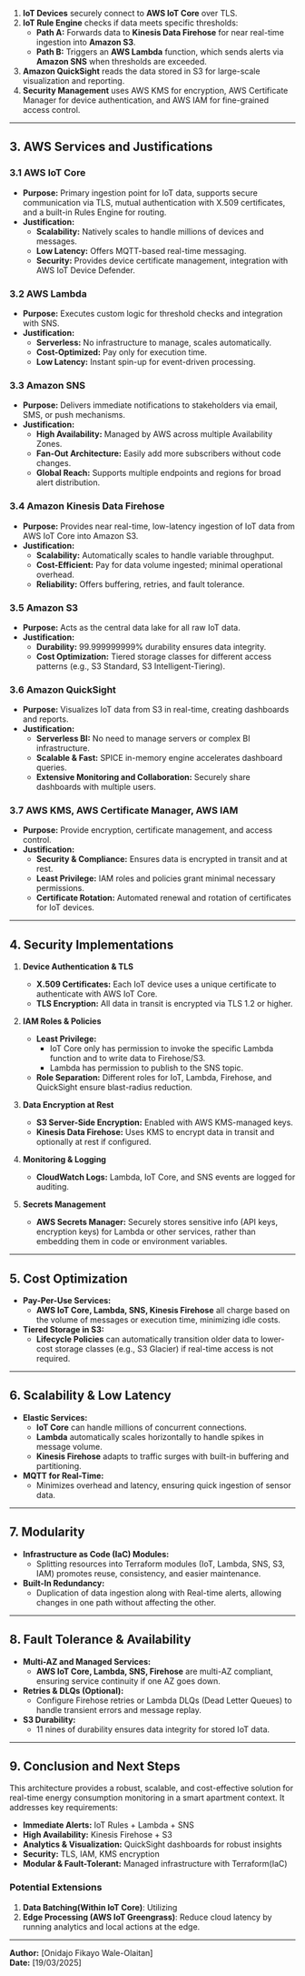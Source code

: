 
1. **IoT Devices** securely connect to **AWS IoT Core** over TLS.  
2. **IoT Rule Engine** checks if data meets specific thresholds:  
   - **Path A:** Forwards data to **Kinesis Data Firehose** for near real-time ingestion into **Amazon S3**.  
   - **Path B:** Triggers an **AWS Lambda** function, which sends alerts via **Amazon SNS** when thresholds are exceeded.  
3. **Amazon QuickSight** reads the data stored in S3 for large-scale visualization and reporting.  
4. **Security Management** uses AWS KMS for encryption, AWS Certificate Manager for device authentication, and AWS IAM for fine-grained access control.

---

## **3. AWS Services and Justifications**

### **3.1 AWS IoT Core**
- **Purpose:** Primary ingestion point for IoT data, supports secure communication via TLS, mutual authentication with X.509 certificates, and a built-in Rules Engine for routing.  
- **Justification:**  
  - **Scalability:** Natively scales to handle millions of devices and messages.  
  - **Low Latency:** Offers MQTT-based real-time messaging.  
  - **Security:** Provides device certificate management, integration with AWS IoT Device Defender.

### **3.2 AWS Lambda**
- **Purpose:** Executes custom logic for threshold checks and integration with SNS.  
- **Justification:**  
  - **Serverless:** No infrastructure to manage, scales automatically.  
  - **Cost-Optimized:** Pay only for execution time.  
  - **Low Latency:** Instant spin-up for event-driven processing.

### **3.3 Amazon SNS**
- **Purpose:** Delivers immediate notifications to stakeholders via email, SMS, or push mechanisms.  
- **Justification:**  
  - **High Availability:** Managed by AWS across multiple Availability Zones.  
  - **Fan-Out Architecture:** Easily add more subscribers without code changes.  
  - **Global Reach:** Supports multiple endpoints and regions for broad alert distribution.

### **3.4 Amazon Kinesis Data Firehose**
- **Purpose:** Provides near real-time, low-latency ingestion of IoT data from AWS IoT Core into Amazon S3.  
- **Justification:**  
  - **Scalability:** Automatically scales to handle variable throughput.  
  - **Cost-Efficient:** Pay for data volume ingested; minimal operational overhead.  
  - **Reliability:** Offers buffering, retries, and fault tolerance.

### **3.5 Amazon S3**
- **Purpose:** Acts as the central data lake for all raw IoT data.  
- **Justification:**  
  - **Durability:** 99.999999999% durability ensures data integrity.  
  - **Cost Optimization:** Tiered storage classes for different access patterns (e.g., S3 Standard, S3 Intelligent-Tiering).

### **3.6 Amazon QuickSight**
- **Purpose:** Visualizes IoT data from S3 in real-time, creating dashboards and reports.
- **Justification:**  
  - **Serverless BI:** No need to manage servers or complex BI infrastructure.  
  - **Scalable & Fast:** SPICE in-memory engine accelerates dashboard queries.  
  - **Extensive Monitoring and Collaboration:** Securely share dashboards with multiple users.

### **3.7 AWS KMS, AWS Certificate Manager, AWS IAM**
- **Purpose:** Provide encryption, certificate management, and access control.  
- **Justification:**  
  - **Security & Compliance:** Ensures data is encrypted in transit and at rest.  
  - **Least Privilege:** IAM roles and policies grant minimal necessary permissions.  
  - **Certificate Rotation:** Automated renewal and rotation of certificates for IoT devices.

---

## **4. Security Implementations**

1. **Device Authentication & TLS**  
   - **X.509 Certificates:** Each IoT device uses a unique certificate to authenticate with AWS IoT Core.  
   - **TLS Encryption:** All data in transit is encrypted via TLS 1.2 or higher.

2. **IAM Roles & Policies**  
   - **Least Privilege:**  
     - IoT Core only has permission to invoke the specific Lambda function and to write data to Firehose/S3.  
     - Lambda has permission to publish to the SNS topic.  
   - **Role Separation:** Different roles for IoT, Lambda, Firehose, and QuickSight ensure blast-radius reduction.

3. **Data Encryption at Rest**  
   - **S3 Server-Side Encryption:** Enabled with AWS KMS-managed keys.  
   - **Kinesis Data Firehose:** Uses KMS to encrypt data in transit and optionally at rest if configured.

4. **Monitoring & Logging**  
   - **CloudWatch Logs:** Lambda, IoT Core, and SNS events are logged for auditing.

5. **Secrets Management**  
   - **AWS Secrets Manager:** Securely stores sensitive info (API keys, encryption keys) for Lambda or other services, rather than embedding them in code or environment variables.

---

## **5. Cost Optimization**

- **Pay-Per-Use Services:**  
  - **AWS IoT Core, Lambda, SNS, Kinesis Firehose** all charge based on the volume of messages or execution time, minimizing idle costs.
- **Tiered Storage in S3:**  
  - **Lifecycle Policies** can automatically transition older data to lower-cost storage classes (e.g., S3 Glacier) if real-time access is not required.

---

## **6. Scalability & Low Latency**

- **Elastic Services:**  
  - **IoT Core** can handle millions of concurrent connections.  
  - **Lambda** automatically scales horizontally to handle spikes in message volume.  
  - **Kinesis Firehose** adapts to traffic surges with built-in buffering and partitioning.
- **MQTT for Real-Time:**  
  - Minimizes overhead and latency, ensuring quick ingestion of sensor data.

---

## **7. Modularity**

- **Infrastructure as Code (IaC) Modules:**  
  - Splitting resources into Terraform modules (IoT, Lambda, SNS, S3, IAM) promotes reuse, consistency, and easier maintenance.
- **Built-In Redundancy:**  
  - Duplication of data ingestion along with Real-time alerts, allowing changes in one path without affecting the other.

---

## **8. Fault Tolerance & Availability**

- **Multi-AZ and Managed Services:**  
  - **AWS IoT Core, Lambda, SNS, Firehose** are multi-AZ compliant, ensuring service continuity if one AZ goes down.
- **Retries & DLQs (Optional):**  
  - Configure Firehose retries or Lambda DLQs (Dead Letter Queues) to handle transient errors and message replay.
- **S3 Durability:**  
  - 11 nines of durability ensures data integrity for stored IoT data.

---

## **9. Conclusion and Next Steps**

This architecture provides a robust, scalable, and cost-effective solution for real-time energy consumption monitoring in a smart apartment context. It addresses key requirements:

- **Immediate Alerts:** IoT Rules + Lambda + SNS  
- **High Availability:** Kinesis Firehose + S3  
- **Analytics & Visualization:** QuickSight dashboards for robust insights
- **Security:** TLS, IAM, KMS encryption  
- **Modular & Fault-Tolerant:** Managed infrastructure with Terraform(IaC)

### **Potential Extensions**
1. **Data Batching(Within IoT Core)**: Utilizing
3. **Edge Processing (AWS IoT Greengrass)**: Reduce cloud latency by running analytics and local actions at the edge.

---

**Author:** [Onidajo Fikayo Wale-Olaitan]  
**Date:** [19/03/2025]  
